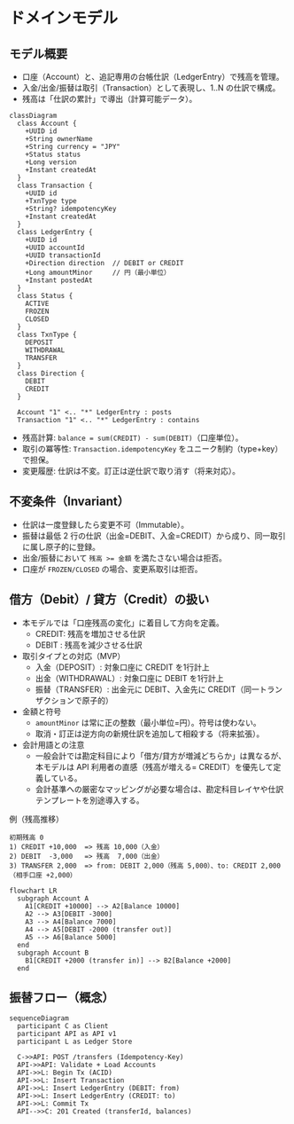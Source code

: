 # ドメインモデル

## モデル概要
- 口座（Account）と、追記専用の台帳仕訳（LedgerEntry）で残高を管理。
- 入金/出金/振替は取引（Transaction）として表現し、1..N の仕訳で構成。
- 残高は「仕訳の累計」で導出（計算可能データ）。

```mermaid
classDiagram
  class Account {
    +UUID id
    +String ownerName
    +String currency = "JPY"
    +Status status
    +Long version
    +Instant createdAt
  }
  class Transaction {
    +UUID id
    +TxnType type
    +String? idempotencyKey
    +Instant createdAt
  }
  class LedgerEntry {
    +UUID id
    +UUID accountId
    +UUID transactionId
    +Direction direction  // DEBIT or CREDIT
    +Long amountMinor     // 円（最小単位）
    +Instant postedAt
  }
  class Status { 
    ACTIVE 
    FROZEN
    CLOSED
  }
  class TxnType { 
    DEPOSIT
    WITHDRAWAL
    TRANSFER
  }
  class Direction { 
    DEBIT
    CREDIT
  }

  Account "1" <.. "*" LedgerEntry : posts
  Transaction "1" <.. "*" LedgerEntry : contains
```

- 残高計算: `balance = sum(CREDIT) - sum(DEBIT)`（口座単位）。
- 取引の冪等性: `Transaction.idempotencyKey` をユニーク制約（type+key）で担保。
- 変更履歴: 仕訳は不変。訂正は逆仕訳で取り消す（将来対応）。

## 不変条件（Invariant）
- 仕訳は一度登録したら変更不可（Immutable）。
- 振替は最低 2 行の仕訳（出金=DEBIT、入金=CREDIT）から成り、同一取引に属し原子的に登録。
- 出金/振替において `残高 >= 金額` を満たさない場合は拒否。
- 口座が `FROZEN/CLOSED` の場合、変更系取引は拒否。

## 借方（Debit）/ 貸方（Credit）の扱い
- 本モデルでは「口座残高の変化」に着目して方向を定義。
  - CREDIT: 残高を増加させる仕訳
  - DEBIT : 残高を減少させる仕訳
- 取引タイプとの対応（MVP）
  - 入金（DEPOSIT）: 対象口座に CREDIT を1行計上
  - 出金（WITHDRAWAL）: 対象口座に DEBIT を1行計上
  - 振替（TRANSFER）: 出金元に DEBIT、入金先に CREDIT（同一トランザクションで原子的）
- 金額と符号
  - `amountMinor` は常に正の整数（最小単位=円）。符号は使わない。
  - 取消・訂正は逆方向の新規仕訳を追加して相殺する（将来拡張）。
- 会計用語との注意
  - 一般会計では勘定科目により「借方/貸方が増減どちらか」は異なるが、
    本モデルは API 利用者の直感（残高が増える= CREDIT）を優先して定義している。
  - 会計基準への厳密なマッピングが必要な場合は、勘定科目レイヤや仕訳テンプレートを別途導入する。

例（残高推移）
```
初期残高 0
1) CREDIT +10,000  => 残高 10,000（入金）
2) DEBIT  -3,000   => 残高  7,000（出金）
3) TRANSFER 2,000  => from: DEBIT 2,000（残高 5,000）、to: CREDIT 2,000（相手口座 +2,000）
```

```mermaid
flowchart LR
  subgraph Account A
    A1[CREDIT +10000] --> A2[Balance 10000]
    A2 --> A3[DEBIT -3000]
    A3 --> A4[Balance 7000]
    A4 --> A5[DEBIT -2000 (transfer out)]
    A5 --> A6[Balance 5000]
  end
  subgraph Account B
    B1[CREDIT +2000 (transfer in)] --> B2[Balance +2000]
  end
```

## 振替フロー（概念）
```mermaid
sequenceDiagram
  participant C as Client
  participant API as API v1
  participant L as Ledger Store

  C->>API: POST /transfers (Idempotency-Key)
  API->>API: Validate + Load Accounts
  API->>L: Begin Tx (ACID)
  API->>L: Insert Transaction
  API->>L: Insert LedgerEntry (DEBIT: from)
  API->>L: Insert LedgerEntry (CREDIT: to)
  API->>L: Commit Tx
  API-->>C: 201 Created (transferId, balances)
```
